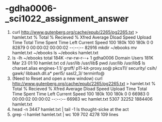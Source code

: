 # -gdha0006-_sci1022_assignment_answer
 1. curl http://www.gutenberg.org/cache/epub/2265/pg2265.txt > hamlet.txt
  % Total   % Recieved  % Xfred Average Dload Speed Upload   Time Total  Time Spent  Time Left Current Speed
100   180k  100    180k 0     0     82879          0          00:00:02    00:00:02    --:--:--     82916
  mkdir ~/ebooks
  mv hamlet.txt ~/ebooks
  ls ~/ebooks
hamlet.txt
 2.  ls -lh ~/ebooks
total 184K
-rw-rw-r--+ 1 gdha0006 Domain Users 181K Mar 23 01:10 hamlet.txt
 cd /usr/lib
/usr/lib$ pwd
/usr/lib
/usr/lib$ ls
charset.alias  engines-1.1/  groff/          p11-kit-proxy.so@  pkcs11/   security/
csih/          gawk/         libbash.dll.a*  perl5/             sasl2_3/  terminfo@ 
 3. (Need to Reset and open a new window) curl http://www.gutenberg.org/cache/epub/2265/pg2265.txt > hamlet.txt
  % Total   % Recieved  % Xfred Average Dload Speed Upload   Time Total  Time Spent  Time Left Current Speed
  100 180k  100  180k   0     0       66983          0        00:00:02    00:00:02    --:--:--     66983
 wc hamlet.txt
5307 32252 1884406 hamlet.txt
4. head -n 3447 hamlet.txt | tail -1 
Is thought-sicke at the act
5. grep -i hamlet hamlet.txt | wc 
109 702 4278
109 lines

